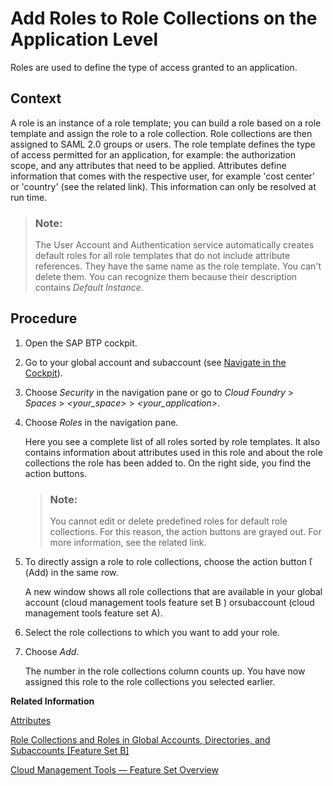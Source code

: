 <!-- loio7596a0bdab4649ac8a6f6721dc72db19 -->

<link rel="stylesheet" type="text/css" href="../css/sap-icons.css"/>

# Add Roles to Role Collections on the Application Level

Roles are used to define the type of access granted to an application.



<a name="loio7596a0bdab4649ac8a6f6721dc72db19__context_fkg_xk2_5jb"/>

## Context

A role is an instance of a role template; you can build a role based on a role template and assign the role to a role collection. Role collections are then assigned to SAML 2.0 groups or users. The role template defines the type of access permitted for an application, for example: the authorization scope, and any attributes that need to be applied. Attributes define information that comes with the respective user, for example 'cost center' or 'country' \(see the related link\). This information can only be resolved at run time.

> ### Note:  
> The User Account and Authentication service automatically creates default roles for all role templates that do not include attribute references. They have the same name as the role template. You can't delete them. You can recognize them because their description contains *Default Instance*.



<a name="loio7596a0bdab4649ac8a6f6721dc72db19__steps_emy_b51_d5"/>

## Procedure

1.  Open the SAP BTP cockpit.

2.  Go to your global account and subaccount \(see [Navigate in the Cockpit](navigate-in-the-cockpit-0874895.md)\).

3.  Choose *Security* in the navigation pane or go to *Cloud Foundry* \> *Spaces* \> *<your\_space\>* \> *<your\_application\>*.

4.  Choose *Roles* in the navigation pane.

    Here you see a complete list of all roles sorted by role templates. It also contains information about attributes used in this role and about the role collections the role has been added to. On the right side, you find the action buttons.

    > ### Note:  
    > You cannot edit or delete predefined roles for default role collections. For this reason, the action buttons are grayed out. For more information, see the related link.

5.  To directly assign a role to role collections, choose the action button <span class="SAP-icons"></span> \(Add\) in the same row.

    A new window shows all role collections that are available in your global account \(cloud management tools feature set B \) orsubaccount \(cloud management tools feature set A\).

6.  Select the role collections to which you want to add your role.

7.  Choose *Add*.

    The number in the role collections column counts up. You have now assigned this role to the role collections you selected earlier.


**Related Information**  


[Attributes](attributes-713f52a.md "Attributes use information that is specific to the user, for example the user's country. If the application developer in the Cloud Foundry environment of SAP BTP has created a country attribute to a role, this restricts the data a business user can see based on this attribute.")

[Role Collections and Roles in Global Accounts, Directories, and Subaccounts \[Feature Set B\]](../10-concepts/role-collections-and-roles-in-global-accounts-directories-and-subaccounts-feature-set-b-0039cf0.md "In the cloud management tools feature set B, SAP BTP provides a set of role collections to set up administrator access to your global account and subaccounts.")

[Cloud Management Tools — Feature Set Overview](../10-concepts/cloud-management-tools-feature-set-overview-caf4e4e.md "Cloud management tools represent the group of technologies designed for managing SAP BTP.")

